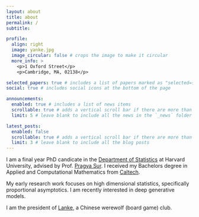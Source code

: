 ```yaml
---
layout: about
title: about
permalink: /
subtitle:

profile:
  align: right
  image: yanke.jpg
  image_circular: false # crops the image to make it circular
  more_info: >
    <p>1 Oxford Street</p>
    <p>Cambridge, MA, 02138</p>

selected_papers: true # includes a list of papers marked as "selected={true}"
social: true # includes social icons at the bottom of the page

announcements:
  enabled: true # includes a list of news items
  scrollable: true # adds a vertical scroll bar if there are more than 3 news items
  limit: 5 # leave blank to include all the news in the `_news` folder

latest_posts:
  enabled: false
  scrollable: true # adds a vertical scroll bar if there are more than 3 new posts items
  limit: 3 # leave blank to include all the blog posts
---
```


I am a final year PhD candicate in the [Department of Statistics](https://statistics.fas.harvard.edu/) at Harvard University, advised by Prof. [Pragya Sur](https://sites.harvard.edu/prs499/). I received my Bachelors degree in Applied and Computational Mathematics from [Caltech](https://www.caltech.edu/).

My early research work focuses on high dimensional statistics, specifically proportional asymptotics. I am recently interested in deep generative models. 

I am the president of [Lanke](https://lanke.fun/), a Chinese werewolf (board game) club.